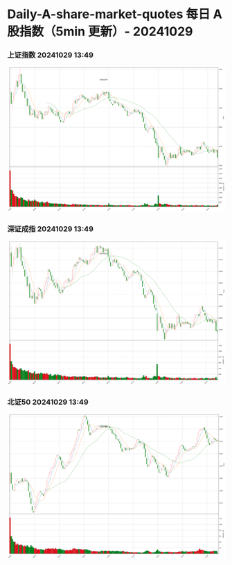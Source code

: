 
# Daily-A-share-market-quotes 每日 A 股指数（5min 更新）- 20241029

### 上证指数 20241029 13:49
![](./fig/2024/10/20241029-sh000001.png)

### 深证成指 20241029 13:49
![](./fig/2024/10/20241029-sz399001.png)

### 北证50 20241029 13:49
![](./fig/2024/10/20241029-bj899050.png)
